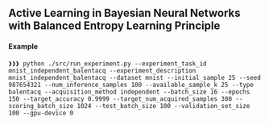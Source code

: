 ## Active Learning in Bayesian Neural Networks with Balanced Entropy Learning Principle

#### Example
```console
❱❱❱ python ./src/run_experiment.py --experiment_task_id mnist_independent_balentacq --experiment_description mnist_independent_balentacq --dataset mnist --initial_sample 25 --seed 987654321 --num_inference_samples 100 --available_sample_k 25 --type balentacq --acquisition_method independent --batch_size 16 --epochs 150 --target_accuracy 0.9999 --target_num_acquired_samples 300 --scoring_batch_size 1024 --test_batch_size 100 --validation_set_size 100 --gpu-device 0

